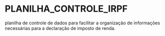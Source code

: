 # PLANILHA_CONTROLE_IRPF
planilha de controle de dados para facilitar a organização de informações necessárias para a declaração de imposto de renda.
